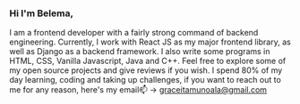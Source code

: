 ### Hi I'm Belema,
I am a frontend developer with a fairly strong command of backend engineering. Currently, I work with React JS as my major frontend library, as well as Django as a backend framework. I also write some programs in HTML, CSS, Vanilla Javascript, Java and C++.
Feel free to explore some of my open source projects and give reviews if you wish. 
I spend 80% of my day learning, coding and taking up challenges, if you want to reach out to me for any reason, here's my email📫 -> 
graceitamunoala@gmail.com

<!--
**belemaaa/belemaaa** is a ✨ _special_ ✨ repository because its `README.md` (this file) appears on your GitHub profile.

Here are some ideas to get you started:

- 🔭 I’m currently working on ...
- 🌱 I’m currently learning ...
- 👯 I’m looking to collaborate on ...
- 🤔 I’m looking for help with ...
- 💬 Ask me about ...
- 📫 How to reach me: ...
- 😄 Pronouns: ...
- ⚡ Fun fact: ...
-->
